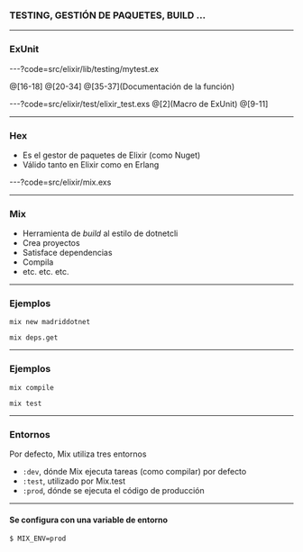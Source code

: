 ### TESTING, GESTIÓN DE PAQUETES, BUILD ...

---

### ExUnit

---?code=src/elixir/lib/testing/mytest.ex

@[16-18]
@[20-34]
@[35-37](Documentación de la función)

---?code=src/elixir/test/elixir_test.exs
@[2](Macro de ExUnit)
@[9-11]

---

### Hex

- Es el gestor de paquetes de Elixir (como Nuget)
- Válido tanto en Elixir como en Erlang


---?code=src/elixir/mix.exs

---
### Mix

- Herramienta de *build* al estilo de dotnetcli
- Crea proyectos
- Satisface dependencias
- Compila
- etc. etc. etc.

---

### Ejemplos

```
mix new madriddotnet
```

```
mix deps.get
```
---

### Ejemplos

```
mix compile
```
```
mix test
```

--- 

### Entornos

Por defecto, Mix utiliza tres entornos
- `:dev`, dónde Mix ejecuta tareas (como compilar) por defecto  
- `:test`, utilizado por Mix.test
- `:prod`, dónde se ejecuta el código de producción

---
#### Se configura con una variable de entorno

```
$ MIX_ENV=prod
```



